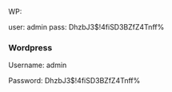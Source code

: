 WP:

user: admin
pass: DhzbJ3$!4fiSD3BZfZ4Tnff%

### Wordpress

Username: admin

Password: DhzbJ3$!4fiSD3BZfZ4Tnff%
